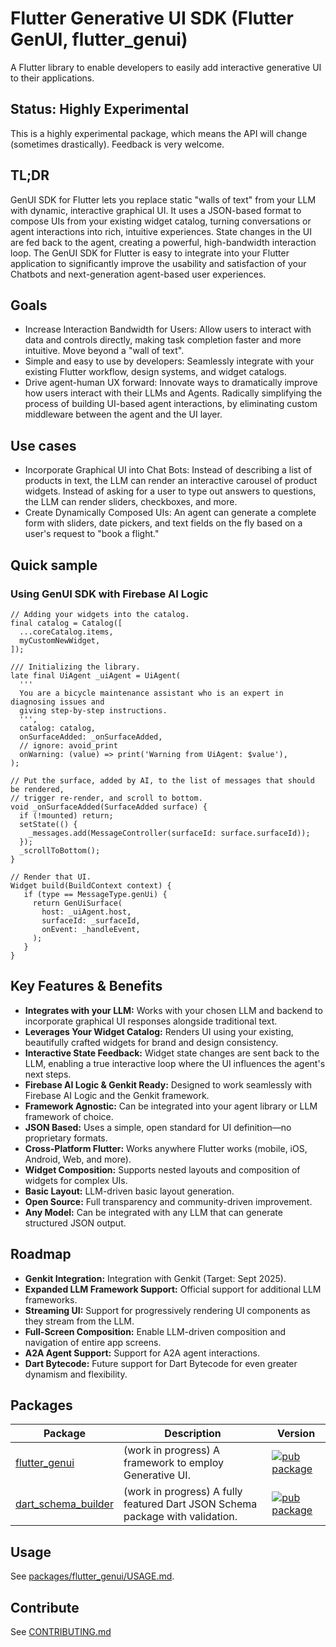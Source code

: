 # Flutter Generative UI SDK (Flutter GenUI, flutter_genui)

A Flutter library to enable developers to easily add interactive
generative UI to their applications.

## Status: Highly Experimental

This is a highly experimental package, which means the API will change (sometimes drastically).
Feedback is very welcome.

## TL;DR

GenUI SDK for Flutter lets you replace static "walls of text" from your LLM with dynamic, interactive
graphical UI.
It uses a JSON-based format to compose UIs from your existing widget catalog, turning conversations or agent
interactions into rich, intuitive experiences. State changes in the UI are fed back to the agent, creating a
powerful, high-bandwidth interaction loop. The GenUI SDK for Flutter is easy to integrate into your Flutter
application to significantly improve the usability and satisfaction of your Chatbots and next-generation
agent-based user experiences.

## Goals

* Increase Interaction Bandwidth for Users: Allow users to interact with data and controls directly,
  making task completion faster and more intuitive. Move beyond a "wall of text".
* Simple and easy to use by developers: Seamlessly integrate with your existing Flutter workflow,
  design systems, and widget catalogs.
* Drive agent-human UX forward: Innovate ways to dramatically improve how users interact with their
  LLMs and Agents. Radically simplifying the process of building UI-based agent interactions, by
  eliminating custom middleware between the agent and the UI layer.

## Use cases

* Incorporate Graphical UI into Chat Bots: Instead of describing a list of products in text,
  the LLM can render an interactive carousel of product widgets. Instead of asking for a user to
  type out answers to questions, the LLM can render sliders, checkboxes, and more.
* Create Dynamically Composed UIs: An agent can generate a complete form with sliders, date pickers,
  and text fields on the fly based on a user's request to "book a flight."

## Quick sample

### Using GenUI SDK with Firebase AI Logic

```
// Adding your widgets into the catalog.
final catalog = Catalog([
  ...coreCatalog.items,
  myCustomNewWidget,
]);

/// Initializing the library.
late final UiAgent _uiAgent = UiAgent(
  '''
  You are a bicycle maintenance assistant who is an expert in diagnosing issues and
  giving step-by-step instructions.
  ''',
  catalog: catalog,
  onSurfaceAdded: _onSurfaceAdded,
  // ignore: avoid_print
  onWarning: (value) => print('Warning from UiAgent: $value'),
);

// Put the surface, added by AI, to the list of messages that should be rendered,
// trigger re-render, and scroll to bottom.
void _onSurfaceAdded(SurfaceAdded surface) {
  if (!mounted) return;
  setState(() {
    _messages.add(MessageController(surfaceId: surface.surfaceId));
  });
  _scrollToBottom();
}

// Render that UI.
Widget build(BuildContext context) {
   if (type == MessageType.genUi) {
     return GenUiSurface(
       host: _uiAgent.host,
       surfaceId: _surfaceId,
       onEvent: _handleEvent,
     );
   }
}
```

## Key Features & Benefits

* **Integrates with your LLM:** Works with your chosen LLM and backend to incorporate graphical
  UI responses alongside traditional text.  
* **Leverages Your Widget Catalog:** Renders UI using your existing, beautifully crafted widgets
  for brand and design consistency.  
* **Interactive State Feedback:** Widget state changes are sent back to the LLM, enabling a
  true interactive loop where the UI influences the agent's next steps.  
* **Firebase AI Logic & Genkit Ready:** Designed to work seamlessly with Firebase AI Logic and the
  Genkit framework.  
* **Framework Agnostic:** Can be integrated into your agent library or LLM framework of choice.  
* **JSON Based:** Uses a simple, open standard for UI definition—no proprietary formats.  
* **Cross-Platform Flutter:** Works anywhere Flutter works (mobile, iOS, Android, Web, and more).  
* **Widget Composition:** Supports nested layouts and composition of widgets for complex UIs.  
* **Basic Layout:** LLM-driven basic layout generation.  
* **Open Source:** Full transparency and community-driven improvement.  
* **Any Model:** Can be integrated with any LLM that can generate structured JSON output.

## Roadmap

* **Genkit Integration:** Integration with Genkit (Target: Sept 2025).  
* **Expanded LLM Framework Support:** Official support for additional LLM frameworks.  
* **Streaming UI:** Support for progressively rendering UI components as they stream from the LLM.  
* **Full-Screen Composition:** Enable LLM-driven composition and navigation of entire app screens.  
* **A2A Agent Support:** Support for A2A agent interactions.  
* **Dart Bytecode:** Future support for Dart Bytecode for even greater dynamism and flexibility.

## Packages

| Package                                              | Description                                                                   | Version                                                                                                              |
| ---------------------------------------------------- | ----------------------------------------------------------------------------- | -------------------------------------------------------------------------------------------------------------------- |
| [flutter_genui](packages/flutter_genui/)             | (work in progress) A framework to employ Generative UI.                       | [![pub package](https://img.shields.io/pub/v/flutter_genui.svg)](https://pub.dev/packages/flutter_genui)             |
| [dart_schema_builder](packages/dart_schema_builder/) | (work in progress) A fully featured Dart JSON Schema package with validation. | [![pub package](https://img.shields.io/pub/v/dart_schema_builder.svg)](https://pub.dev/packages/dart_schema_builder) |

## Usage

See [packages/flutter_genui/USAGE.md](packages/flutter_genui/USAGE.md).

## Contribute

See [CONTRIBUTING.md](CONTRIBUTING.md)

